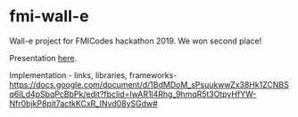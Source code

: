 # fmi-wall-e
Wall-e project for FMICodes hackathon 2019. We won second place! 

Presentation [here](https://docs.google.com/presentation/d/1lWROC2UjXC_qt1yQO1_1v0L6ij_kebQ1UNsShbPdrVg/edit?usp=sharing). 

Implementation - links, libraries, frameworks- https://docs.google.com/document/d/1BdMDoM_sPsuukwwZx38Hk1ZCNBSq6ILd4pSbqPcBbPk/edit?fbclid=IwAR1l4Rhg_9hmqR5t3OtpyHfYW-Nfr0bjkP8pit7actkKCxR_INvd08ySGdw#
